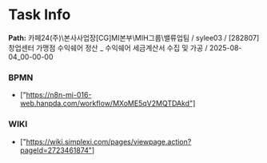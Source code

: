 # Task Info

**Path:** 카페24(주)\본사사업장\[CG]MI본부\MIH그룹\밸류업팀 / sylee03 / [282807] 창업센터 가맹점 수익쉐어 정산 _ 수익쉐어 세금계산서 수집 및 가공 / 2025-08-04_00-00-00

### BPMN
- ["https://n8n-mi-016-web.hanpda.com/workflow/MXoME5qV2MQTDAkd"]

### WIKI
- ["https://wiki.simplexi.com/pages/viewpage.action?pageId=2723461874"]

